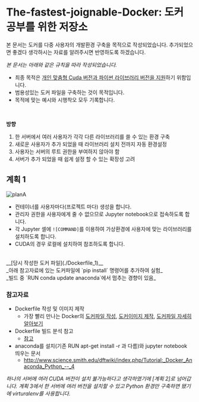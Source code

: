 # The-fastest-joignable-Docker: 도커 공부를 위한 저장소
본 문서는 도커를 다중 사용자의 개발환경 구축을 목적으로 작성되었습니다.
추가되었으면 좋겠다 생각하시는 자료를 알려주시면 반영하도록 하겠습니다.

_본 문서는 아래와 같은 규칙을 따라 작성되었습니다._
- 최종 목적은 <U>개인 맞춤형 Cuda 버전과 파이썬 라이브러리 버전을 지원</U>하기 위함입니다.
- 범용성있는 도커 파일을 구축하는 것이 목적입니다.
- 목적에 맞는 예시와 시행착오 모두 기록합니다.
<br/>

**방향**
1. 한 서버에서 여러 사용자가 각각 다른 라이브러리를 쓸 수 있는 환경 구축
2. 새로운 사용자가 추가 되었을 때 라이브러리 설치 전까지 자동 환경설정
3. 사용자는 서버의 루트 권한을 부여하지 않아야 함
4. 서버가 추가 되었을 때 쉽게 설정 할 수 있는 확장성 고려

## 계획 1
![planA](./planA/PlanA.PNG)
- 컨테이너를 사용자마다(프로젝트 마다) 생성을 합니다.
- 관리자 권한을 사용자에게 줄 수 없으므로 Jupyter notebook으로 접속하도록 합니다.
- 각 Jupyter 셀에 `![COMMAND]`를 이용하여 가상환경에 사용자에 맞는 라이브러리를 설치하도록 합니다.
- CUDA의 경우 로컬에 설치하여 참조하도록 합니다.
<br/>
__[당시 작성한 도커 파일](./Dockerfile_1)__ <br/>
_아래 참고자료에 있는 도커파일에 `pip install` 명령어를 추가하여 실험_ <br/>
_빌드 중 `RUN conda update anaconda`에서 멈추는 경향이 있음_<br/>

### 참고자료 
- Dockerfile 작성 및 이미지 제작
	- 가장 빨리 만나는 Docker의 [도커파일 작성](http://pyrasis.com/book/DockerForTheReallyImpatient/Chapter04/02), [도커이미지 제작](http://pyrasis.com/book/DockerForTheReallyImpatient/Chapter04/03), [도커파일 자세히 알아보기](http://pyrasis.com/book/DockerForTheReallyImpatient/Chapter07)
- Dockerfile 빌드 분석 참고
	- [참고](https://subicura.com/2017/02/10/docker-guide-for-beginners-create-image-and-deploy.html)
- anaconda를 설치(기존 RUN apt-get install -r 과 다름)와 jupyter notebook 띄우는 문서
	- http://www.science.smith.edu/dftwiki/index.php/Tutorial:_Docker_Anaconda_Python_--_4<br/>

_하나의 서버에 여러 CUDA 버전이 설치 불가능하다고 생각하였기에 [계획 2]로 넘어갑니다._
_계획 3에서 한 서버에 여러 버전을 설치할 수 있고 Python 환경만 구축하면 됐기에 virturalenv를 사용합니다._